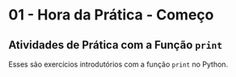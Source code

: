 # 01 - Hora da Prática - Começo

## Atividades de Prática com a Função `print`

Esses são exercícios introdutórios com a função `print` no Python.
